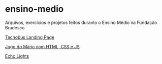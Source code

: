 # ensino-medio
 Arquivos, exercícios e projetos feitos duranto o Ensino Médio na Fundação Bradesco

<a href="https://jaojogadez.github.io/ensino-medio/1º Série - ADW\tecnobus">Tecnobus Landing Page</a>

<a href="https://jaojogadez.github.io/ensino-medio/2º Série - STI\Prof. Lucas\HTMLs\Projetos\Jogo do Mario\">Jogo do Mário com HTML, CSS e JS</a>

<a href="https://jaojogadez.github.io/ensino-medio/2º Série - STI\Prof. Lucas\2º Semestre\Projeto - EchoLigths Atualizado Oficial">Echo Lights</a>

